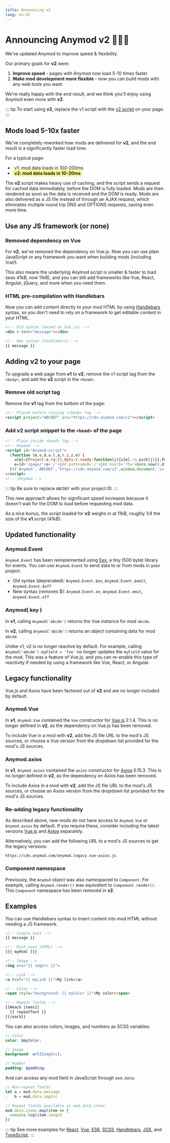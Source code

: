 ```yaml
---
title: Announcing v2
lang: en-US
---
```


# Announcing Anymod v2 🎉🎉🎉

We've updated Anymod to improve speed & flexibility.

Our primary goals for **v2** were:
1. **Improve speed** - pages with Anymod now load 5-10 times faster
2. **Make mod development more flexible** - now you can build mods with any web tools you want

We're really happy with the end result, and we think you'll enjoy using Anymod even more with **v2**.

::: tip
To start using **v2**, replace the v1 script with the [v2 script](#adding-v2-to-your-page) on your page.
:::

## Mods load 5-10x faster

We've completely reworked how mods are delivered for **v2**, and the end result is a significantly faster load time.

For a typical page:
- <span style="padding:3px 5px;">v1: mod data loads in 100-200ms</span>
- <strong style="background:#fff497;padding:3px 5px;">v2: mod data loads in 10-20ms</strong>

The **v2** script makes heavy use of caching, and the script sends a request for cached data immediately, before the DOM is fully loaded. Mods are then rendered as soon as the data is received and the DOM is ready. Mods are also delivered as a JS file instead of through an AJAX request, which eliminates multiple round trip DNS and OPTIONS requests, saving even more time.

## Use any JS framework (or none)

### Removed dependency on Vue

For **v2**, we've removed the dependency on Vue.js. Now you can use plain JavaScript or any framework you want when building mods (including Vue!).

This also means the underlying Anymod script is smaller & faster to load (was 41kB, now 11kB), and you can still add frameworks like Vue, React, Angular, jQuery, and more when you need them.

### HTML pre-compilation with Handlebars

Now you can add content directly to your mod HTML by using [Handlebars](https://handlebarsjs.com/expressions.html) syntax, so you don't need to rely on a framework to get editable content in your HTML.

```html
<!-- Old syntax (based on Vue.js) -->
<div v-text="message"></div>

<!-- New syntax (handlebars) -->
{{ message }}
```

<!-- [See more examples](#examples) -->

## Adding v2 to your page

To upgrade a web page from **v1** to **v2**, remove the v1 script tag from the `<body>`, and add the **v2** script in the `<head>`.

### Remove old script tag

Remove the **v1** tag from the bottom of the page:

```html
<!-- Placed before closing </body> tag -->
<script project="ABCDEF" src="https://cdn.anymod.com/v1"></script>
```

### Add v2 script snippet to the `<head>` of the page

```html
<!-- Place inside <head> tag -->
<!-- Anymod -->
<script id="Anymod-script">
  (function (m,o,d,u,l,a,r,i,z,e) {
    u[m]={Project:o,rq:[],Opts:r,ready:function(j){u[m].rq.push(j)}};function j(s){return encodeURIComponent(btoa(s))};z=l.getElementById(m+'-'+a);r=u.location;
    e=[d+'/page/'+o+'/'+j(r.pathname)+'/'+j(r.host)+'?t='+Date.now(),d];e.map(function(w){i=l.createElement(a);i.defer=1;i.src=w;z.parentNode.insertBefore(i,z);});
  })('Anymod','ABCDEF','https://cdn.anymod.com/v2',window,document,'script',{});
</script>
<!-- /Anymod -->
```
::: tip
Be sure to replace `ABCDEF` with your project ID.
:::

This new approach allows for significant speed increases because it doesn't wait for the DOM to load before requesting mod data.

As a nice bonus, the script loaded for **v2** weighs in at 11kB, roughly 1/4 the size of the **v1** script (41kB).

## Updated functionality

### Anymod.Event

`Anymod.Event` has been reimplemented using [Eev](https://github.com/chrisdavies/eev), a tiny (500 byte) library for events. You can use `Anymod.Event` to send data to or from mods in your project.
- Old syntax (deprecated): `Anymod.Event.$on`, `Anymod.Event.$emit`, `Anymod.Event.$off`
- New syntax (removes $): `Anymod.Event.on`, `Anymod.Event.emit`, `Anymod.Event.off`

### Anymod( key )

In **v1**, calling `Anymod('abcde')` returns the Vue instance for mod `abcde`.

In **v2**, calling `Anymod('abcde')` returns an object containing data for mod `abcde`. 

Unlike v1, v2 is no longer reactive by default.  For example, calling `Anymod('abcde').myField = 'foo'` no longer updates the `myField` value for the mod.  This was a feature of Vue.js, and you can re-enable this type of reactivity if needed by using a framework like Vue, React, or Angular.

## Legacy functionality

Vue.js and Axios have been factored out of **v2** and are no longer included by default.

### Anymod.Vue

In **v1**, `Anymod.Vue` contained the `Vue` constructor for [Vue.js](https://vuejs.org/) 2.1.4. This is no longer defined in **v2**, as the dependency on Vue.js has been removed.

To include Vue in a mod with **v2**, add the JS file URL to the mod's JS sources, or choose a Vue version from the dropdown list provided for the mod's JS sources.

### Anymod.axios

In **v1**, `Anymod.axios` contained the `axios` constructor for [Axios](https://github.com/axios/axios) 0.15.3. This is no longer defined in **v2**, as the dependency on Axios has been removed.

To include Axios in a mod with **v2**, add the JS file URL to the mod's JS sources, or choose an Axios version from the dropdown list provided for the mod's JS sources.

### Re-adding legacy functionality

As described above, new mods do not have access to `Anymod.Vue` or `Anymod.axios` by default.  If you require these, consider including the latest versions [Vue.js](https://vuejs.org/) and [Axios](https://github.com/axios/axios) separately.  

Alternatively, you can add the following URL to a mod's JS sources to get the legacy versions:

`https://cdn.anymod.com/anymod.legacy.vue-axios.js`

### Component namespace

Previously, the `Anymod` object was also namespaced to `Component`.  For example, calling `Anymod.render()` was equivalent to `Component.render()`.  This `Component` namespace has been removed in **v2**.

## Examples

You can use Handlebars syntax to insert content into mod HTML without needing a JS framework.

```html
<!-- Simple text -->
{{ message }}

<!-- Rich text (HTML) -->
{{{ myHtml }}}

<!-- Image -->
<img src="{{ imgSrc }}">

<!-- Link -->
<a href="{{ myLink }}">My link</a>

<!-- Color -->
<span style="background: {{ myColor }}">My color</span>

<!-- Repeat fields -->
{{#each items}}
  {{ repeatText }}
{{/each}}
```

You can also access colors, images, and numbers as SCSS variables:

```scss
// Color
color: $myColor;

// Image
background: url($imgSrc);

// Number
padding: $padding;
```

And can access any mod field in JavaScript through `mod.data`:

```js
// Non-repeat fields
let a = mod.data.message
,   b = mod.data.imgSrc

// Repeat fields available as mod.data.items
mod.data.items.map(item => {
  console.log(item.image)
})
```

::: tip
See more examples for [React](/examples/react.html), [Vue](/examples/vue.html), [ES6](/examples/es6.html), [SCSS](/examples/scss.html), [Handlebars](/examples/handlebars.html), [JSX](/examples/jsx.html), and [TypeScript](/examples/typescript.html).
:::